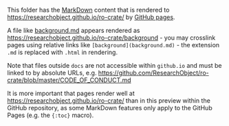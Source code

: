 This folder has the [MarkDown](https://guides.github.com/features/mastering-markdown) content that is rendered to <https://researchobject.github.io/ro-crate/> by [GitHub pages](https://pages.github.com/).

A file like [background.md](background.md) appears rendered as <https://researchobject.github.io/ro-crate/background> - you may crosslink pages using relative links like `[background](background.md)` - the extension `.md` is replaced with `.html` in rendering.

Note that files outside `docs` are not accessible within `github.io` and must be linked to by absolute URLs, e.g. <https://github.com/ResearchObject/ro-crate/blob/master/CODE_OF_CONDUCT.md>

It is more important that pages render well at <https://researchobject.github.io/ro-crate/> than in this  preview within the GitHub repository, as some MarkDown features only apply to the GitHub Pages (e.g. the `{:toc}` macro).

